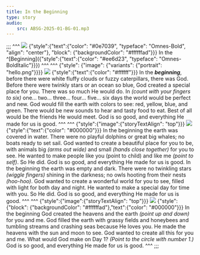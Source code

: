 ```yaml
---
title: In the Beginning
type: story
audio:
    src: ABSG-2025-01-BG-01.mp3
---
```


;;;
^^^
![](https://sabbath-school-resources-assets.adventech.io/en/aij/2025-01-bg/assets/01-00.png)
{"style":{"text":{"color": "#0e7039", "typeface": "Omnes-Bold", "align": "center"}, "block": {"backgroundColor": "#ffffffad"}}}
In the\
^[Beginning]({"style":{"text":{"color": "#ee6d23", "typeface": "Omnes-BoldItalic"}}})
^^^
^^^
{"style": {"image": {"variants": {"portrait": "hello.png"}}}}
![](https://sabbath-school-resources-assets.adventech.io/en/devo/test/blocks/story1.png)
{"style":{"text":{"color": "#ffffff"}}}
In the _**beginning**_, before there were white fluffy clouds or fuzzy caterpillars, there was God. Before there were twinkly stars or an ocean so blue, God created a special place for you. There was so much He would do. In _(count with your fingers to six)_ one... two... three... four... five... six days the world would be perfect and new.  God would fill the earth with colors to see: red, yellow, blue, and green. There would be new sounds to hear and tasty food to eat. Best of all would be the friends He would meet. God is so good, and everything He made for us is good.
^^^
^^^
{"style":{"image":{"storyTextAlign": "top"}}}
![](https://sabbath-school-resources-assets.adventech.io/en/devo/test/blocks/story2.png)
{"style":{"text":{"color": "#000000"}}}
In the beginning the earth was covered in water. There were no playful dolphins or great big whales; no boats ready to set sail. God wanted to create a beautiful place for you to be, with animals big _(arms out wide)_ and small _(hands close together)_ for you to see. He wanted to make people like you (point to child) and like me _(point to self)_. So He did. God is so good, and everything He made for us is good. In the beginning the earth was empty and dark. There were no twinkling stars _(wiggle fingers)_ shining in the darkness; no owls hooting from their nests _(hoo-hoo)_. God wanted to create a wonderful world for you to see, filled with light for both day and night. He wanted to make a special day for time with you. So He did. God is so good, and everything He made for us is good.
^^^
^^^
{"style":{"image":{"storyTextAlign": "top"}}}
![](https://sabbath-school-resources-assets.adventech.io/en/aij/2025-01-bg/assets/01-03.png)
{"style":{"block": {"backgroundColor": "#ffffffad"},"text":{"color": "#000000"}}}
In the beginning God created the heavens and the earth _(point up and down)_ for you and me. God filled the earth with grassy fields and honeybees and tumbling streams and crashing seas because He loves you. He made the heavens with the sun and moon to see. God wanted to create all this for you and me. What would God make on Day 1? _(Point to the circle with number 1.)_ God is so good, and everything He made for us is good.
^^^
;;;
